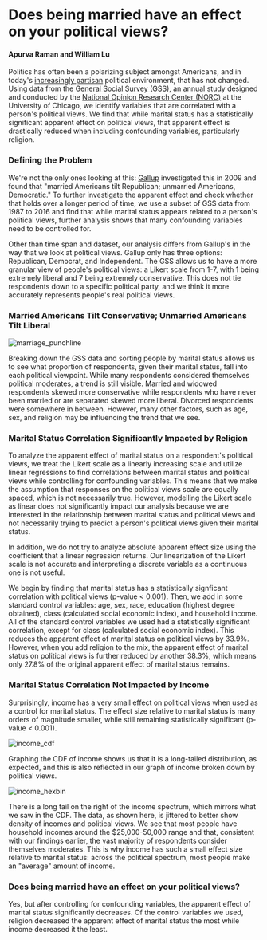 # Does being married have an effect on your political views?
#### Apurva Raman and William Lu

Politics has often been a polarizing subject amongst Americans, and in today's [increasingly partisan](https://www.nytimes.com/2014/06/16/opinion/charles-blow-politics-grow-more-partisan-than-ever.html) political environment, that has not changed. Using data from the [General Social Survey (GSS)](https://gssdataexplorer.norc.org/), an annual study designed and conducted by the [National Opinion Research Center (NORC)](http://www.norc.org/Pages/default.aspx) at the University of Chicago, we identify variables that are correlated with a person's political views. We find that while marital status has a statistically significant apparent effect on political views, that apparent effect is drastically reduced when including confounding variables, particularly religion.

### Defining the Problem

We're not the only ones looking at this: [Gallup](http://www.gallup.com/poll/121571/marriage-remains-key-predictor-party-identification.aspx) investigated this in 2009 and found that "married Americans tilt Republican; unmarried Americans, Democratic." To further investigate the apparent effect and check whether that holds over a longer period of time, we use a subset of GSS data from 1987 to 2016 and find that while marital status appears related to a person's political views, further analysis shows that many confounding variables need to be controlled for.

Other than time span and dataset, our analysis differs from Gallup's in the way that we look at political views. Gallup only has three options: Republican, Democrat, and Independent. The GSS allows us to have a more granular view of people's political views: a Likert scale from 1-7, with 1 being extremely liberal and 7 being extremely conservative. This does not tie respondents down to a specific political party, and we think it more accurately represents people's real political views.

### Married Americans Tilt Conservative; Unmarried Americans Tilt Liberal

![marriage_punchline](https://github.com/williamalu/data_science_politics/blob/master/Plots/marriage_punchline.png)

Breaking down the GSS data and sorting people by marital status allows us to see what proportion of respondents, given their marital status, fall into each political viewpoint. While many respondents considered themselves political moderates, a trend is still visible. Married and widowed respondents skewed more conservative while respondents who have never been married or are separated skewed more liberal. Divorced respondents were somewhere in between. However, many other factors, such as age, sex, and religion may be influencing the trend that we see.

### Marital Status Correlation Significantly Impacted by Religion

To analyze the apparent effect of marital status on a respondent's political views, we treat the Likert scale as a linearly increasing scale and utilize linear regressions to find correlations between marital status and political views while controlling for confounding variables. This means that we make the assumption that responses on the political views scale are equally spaced, which is not necessarily true. However, modelling the Likert scale as linear does not significantly impact our analysis because we are interested in the relationship between marital status and political views and not necessarily trying to predict a person's political views given their marital status.

In addition, we do not try to analyze absolute apparent effect size using the coefficient that a linear regression returns. Our linearization of the Likert scale is not accurate and interpreting a discrete variable as a continuous one is not useful.

We begin by finding that marital status has a statistically signficant correlation with political views (p-value < 0.001). Then, we add in some standard control variables: age, sex, race, education (highest degree obtained), class (calculated social economic index), and household income. All of the standard control variables we used had a statistically significant correlation, except for class (calculated social economic index). This reduces the apparent effect of marital status on political views by 33.9%. However, when you add religion to the mix, the apparent effect of marital status on political views is further reduced by another 38.3%, which means only 27.8% of the original apparent effect of marital status remains.

### Marital Status Correlation Not Impacted by Income

Surprisingly, income has a very small effect on political views when used as a control for marital status. The effect size relative to marital status is many orders of magnitude smaller, while still remaining statistically significant (p-value < 0.001).

![income_cdf](https://github.com/williamalu/data_science_politics/blob/master/Plots/cdf_income.png)

Graphing the CDF of income shows us that it is a long-tailed distribution, as expected, and this is also reflected in our graph of income broken down by political views.

![income_hexbin](https://github.com/williamalu/data_science_politics/blob/master/Plots/income_hexbin.png)

There is a long tail on the right of the income spectrum, which mirrors what we saw in the CDF. The data, as shown here, is jittered to better show density of incomes and political views. We see that most people have household incomes around the $25,000-50,000 range and that, consistent with our findings earlier, the vast majority of respondents consider themselves moderates. This is why income has such a small effect size relative to marital status: across the political spectrum, most people make an "average" amount of income.

### Does being married have an effect on your political views?

Yes, but after controlling for confounding variables, the apparent effect of marital status significantly decreases. Of the control variables we used, religion decreased the apparent effect of marital status the most while income decreased it the least.
